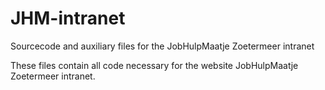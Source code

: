 # JHM-intranet
Sourcecode and auxiliary files for the JobHulpMaatje Zoetermeer intranet

These files contain all code necessary for the website JobHulpMaatje Zoetermeer intranet.
